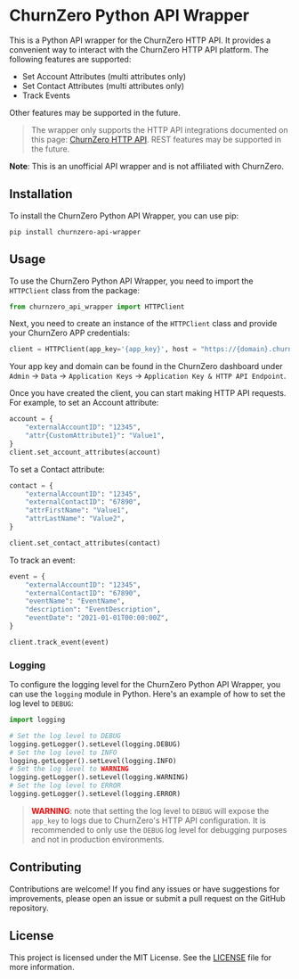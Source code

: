 # ChurnZero Python API Wrapper

This is a Python API wrapper for the ChurnZero HTTP API. It provides a convenient way to interact with the ChurnZero HTTP API platform. The following features are supported:

- Set Account Attributes (multi attributes only)
- Set Contact Attributes (multi attributes only)
- Track Events

Other features may be supported in the future.

> The wrapper only supports the HTTP API integrations documented on this page: [ChurnZero HTTP API](https://support.churnzero.com/hc/en-us/articles/360003183171-Integrate-ChurnZero-using-HTTP-API). REST features may be supported in the future.

**Note**: This is an unofficial API wrapper and is not affiliated with ChurnZero.

## Installation

To install the ChurnZero Python API Wrapper, you can use pip:

```shell
pip install churnzero-api-wrapper
```

## Usage

To use the ChurnZero Python API Wrapper, you need to import the `HTTPClient` class from the package:

```python
from churnzero_api_wrapper import HTTPClient
```

Next, you need to create an instance of the `HTTPClient` class and provide your ChurnZero APP credentials:

```python
client = HTTPClient(app_key='{app_key}', host = "https://{domain}.churnzero.net/i")
```

Your app key and domain can be found in the ChurnZero dashboard under `Admin` -> `Data` -> `Application Keys` -> `Application Key & HTTP API Endpoint`.

Once you have created the client, you can start making HTTP API requests. For example, to set an Account attribute:

```python
account = {
    "externalAccountID": "12345",
    "attr{CustomAttribute1}": "Value1",
}
client.set_account_attributes(account)
```

To set a Contact attribute:

```python
contact = {
    "externalAccountID": "12345",
    "externalContactID": "67890",
    "attrFirstName": "Value1",
    "attrLastName": "Value2",
}

client.set_contact_attributes(contact)
```

To track an event:

```python
event = {
    "externalAccountID": "12345",
    "externalContactID": "67890",
    "eventName": "EventName",
    "description": "EventDescription",
    "eventDate": "2021-01-01T00:00:00Z",
}

client.track_event(event)
```

### Logging

To configure the logging level for the ChurnZero Python API Wrapper, you can use the `logging` module in Python. Here's an example of how to set the log level to `DEBUG`:

```python
import logging

# Set the log level to DEBUG
logging.getLogger().setLevel(logging.DEBUG)
# Set the log level to INFO
logging.getLogger().setLevel(logging.INFO)
# Set the log level to WARNING
logging.getLogger().setLevel(logging.WARNING)
# Set the log level to ERROR
logging.getLogger().setLevel(logging.ERROR)
```

> <font color="red">**WARNING**</font>: note that setting the log level to `DEBUG` will expose the `app_key` to logs due to ChurnZero's HTTP API configuration. It is recommended to only use the `DEBUG` log level for debugging purposes and not in production environments.

## Contributing

Contributions are welcome! If you find any issues or have suggestions for improvements, please open an issue or submit a pull request on the GitHub repository.

## License

This project is licensed under the MIT License. See the [LICENSE](LICENSE) file for more information.
